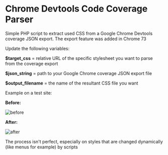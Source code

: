 # Chrome Devtools Code Coverage Parser

Simple PHP script to extract used CSS from a Google Chrome Devtools coverage JSON export. The export feature was added in Chrome 73

Update the following variables:

**$target_css** = relative URL of the specific stylesheet you want to parse from the coverage export

**$json_string** = path to your Google Chrome coverage JSON export file

**$output_filename** = the name of the resultant CSS file you want

Example on a test site:

**Before:**

![before](https://user-images.githubusercontent.com/46265707/55680704-fb30ad00-5914-11e9-8bf5-ece7fcaea7c3.png)

**After:**

![after](https://user-images.githubusercontent.com/46265707/55680703-fb30ad00-5914-11e9-8dbe-24f963e48e6e.png)

The process isn't perfect, especially on styles that are changed dynamically (like menus for example) by scripts
